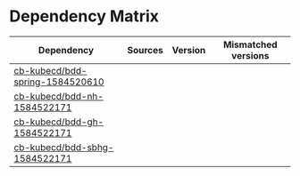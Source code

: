 # Dependency Matrix

Dependency | Sources | Version | Mismatched versions
---------- | ------- | ------- | -------------------
[cb-kubecd/bdd-spring-1584520610](https://github.com/cb-kubecd/bdd-spring-1584520610.git) |  | []() | 
[cb-kubecd/bdd-nh-1584522171](https://github.com/cb-kubecd/bdd-nh-1584522171.git) |  | []() | 
[cb-kubecd/bdd-gh-1584522171](https://github.com/cb-kubecd/bdd-gh-1584522171.git) |  | []() | 
[cb-kubecd/bdd-sbhg-1584522171](https://github.com/cb-kubecd/bdd-sbhg-1584522171.git) |  | []() | 
